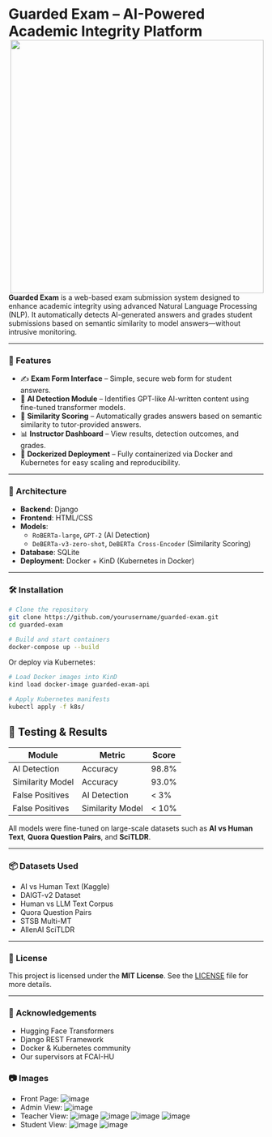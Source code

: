 
# Guarded Exam – AI-Powered Academic Integrity Platform        <img align="right" width="500" height="500" top="-2px" src="https://github.com/user-attachments/assets/3e747d37-7668-44e5-b819-9eb14780f669">

**Guarded Exam** is a web-based exam submission system designed to enhance academic integrity using advanced Natural Language Processing (NLP). It automatically detects AI-generated answers and grades student submissions based on semantic similarity to model answers—without intrusive monitoring.

---
### 🚀 Features

- ✍️ **Exam Form Interface** – Simple, secure web form for student answers.
- 🤖 **AI Detection Module** – Identifies GPT-like AI-written content using fine-tuned transformer models.
- 🧠 **Similarity Scoring** – Automatically grades answers based on semantic similarity to tutor-provided answers.
- 📊 **Instructor Dashboard** – View results, detection outcomes, and grades.
- 🐳 **Dockerized Deployment** – Fully containerized via Docker and Kubernetes for easy scaling and reproducibility.

---

### 🧱 Architecture

- **Backend**: Django
- **Frontend**: HTML/CSS  
- **Models**:
  - `RoBERTa-large`, `GPT-2` (AI Detection)
  - `DeBERTa-v3-zero-shot`, `DeBERTa Cross-Encoder` (Similarity Scoring)
- **Database**: SQLite
- **Deployment**: Docker + KinD (Kubernetes in Docker)

---

### 🛠️ Installation

```bash
# Clone the repository
git clone https://github.com/yourusername/guarded-exam.git
cd guarded-exam

# Build and start containers
docker-compose up --build
```

Or deploy via Kubernetes:

```bash
# Load Docker images into KinD
kind load docker-image guarded-exam-api

# Apply Kubernetes manifests
kubectl apply -f k8s/
```

## 🧪 Testing & Results

| Module          | Metric        | Score     |
|----------------|---------------|-----------|
| AI Detection    | Accuracy      | 98.8%     |
| Similarity Model| Accuracy      | 93.0%     |
| False Positives | AI Detection  | < 3%      |
| False Positives | Similarity Model  | < 10%      |

All models were fine-tuned on large-scale datasets such as **AI vs Human Text**, **Quora Question Pairs**, and **SciTLDR**.

---

### 📦 Datasets Used

- AI vs Human Text (Kaggle)
- DAIGT-v2 Dataset
- Human vs LLM Text Corpus
- Quora Question Pairs
- STSB Multi-MT
- AllenAI SciTLDR

---

### 📜 License

This project is licensed under the **MIT License**. See the [LICENSE](LICENSE) file for more details.

---

### 🙏 Acknowledgements

- Hugging Face Transformers
- Django REST Framework
- Docker & Kubernetes community
- Our supervisors at FCAI-HU

### 📷 Images
  - Front Page:
    ![image](https://github.com/user-attachments/assets/2a8a1b41-e738-4037-a2d8-f5c6fbb54f85)
  - Admin View:
    ![image](https://github.com/user-attachments/assets/ee732e0c-d46a-4be4-87fd-42cb8545fd5e)
  - Teacher View:
    ![image](https://github.com/user-attachments/assets/ab3c8446-0edf-4b7f-bdce-0c9668b89560)
    ![image](https://github.com/user-attachments/assets/23229b99-2efd-465f-a316-1e410ea05200)
    ![image](https://github.com/user-attachments/assets/e497e7ea-1de1-4b86-806c-5a3c3e805227)
    ![image](https://github.com/user-attachments/assets/2bbdf312-bbf8-4b04-b0bb-19c5778d979b)
  - Student View:
    ![image](https://github.com/user-attachments/assets/24d6bfb8-04a2-4183-a099-cc55fcd6ec85)
    ![image](https://github.com/user-attachments/assets/3dd1680e-0d5c-481d-bc7d-0ddd1ec2e2bf)

        
